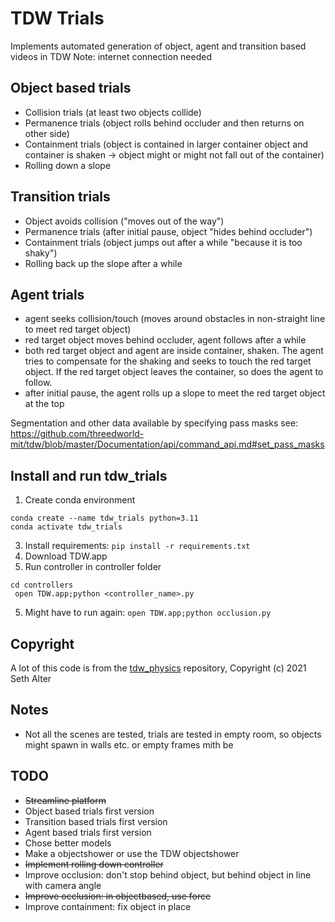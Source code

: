 # TDW Trials
Implements automated generation of object, agent and transition based videos in TDW
Note: internet connection needed

## Object based trials
- Collision trials (at least two objects collide)
- Permanence trials (object rolls behind occluder and then returns on other side)
- Containment trials (object is contained in larger container object and container is shaken -> object might or might not fall out of the container)
- Rolling down a slope

## Transition trials
- Object avoids collision ("moves out of the way")
- Permanence trials (after initial pause, object "hides behind occluder")
- Containment trials (object jumps out after a while "because it is too shaky")
- Rolling back up the slope after a while

## Agent trials
- agent seeks collision/touch (moves around obstacles in non-straight line to meet red target object)
- red target object moves behind occluder, agent follows after a while
- both red target object and agent are inside container, shaken. The agent tries to compensate for the shaking and seeks to touch the red target object. If the red target object leaves the container, so does the agent to follow.
- after initial pause, the agent rolls up a slope to meet the red target object at the top

Segmentation and other data available by specifying pass masks see: https://github.com/threedworld-mit/tdw/blob/master/Documentation/api/command_api.md#set_pass_masks

## Install and run tdw_trials
1. Create conda environment
```
conda create --name tdw_trials python=3.11
conda activate tdw_trials
```
3. Install requirements:
```pip install -r requirements.txt```
4. Download TDW.app
5. Run controller in controller folder
```
cd controllers
 open TDW.app;python <controller_name>.py
```
5. Might have to run again:
 ```open TDW.app;python occlusion.py```
## Copyright
A lot of this code is from the [tdw_physics](https://github.com/alters-mit/tdw_physics) repository, Copyright (c) 2021 Seth Alter

## Notes
- Not all the scenes are tested, trials are tested in empty room, so objects might spawn in walls etc. or empty frames mith be 

## TODO
- ~~Streamline platform~~
- Object based trials first version
- Transition based trials first version
- Agent based trials first version
- Chose better models
- Make a objectshower or use the TDW objectshower
- ~~Implement rolling down controller~~
- Improve occlusion: don't stop behind object, but behind object in line with camera angle
- ~~Improve occlusion: in objectbased, use force~~
- Improve containment: fix object in place
